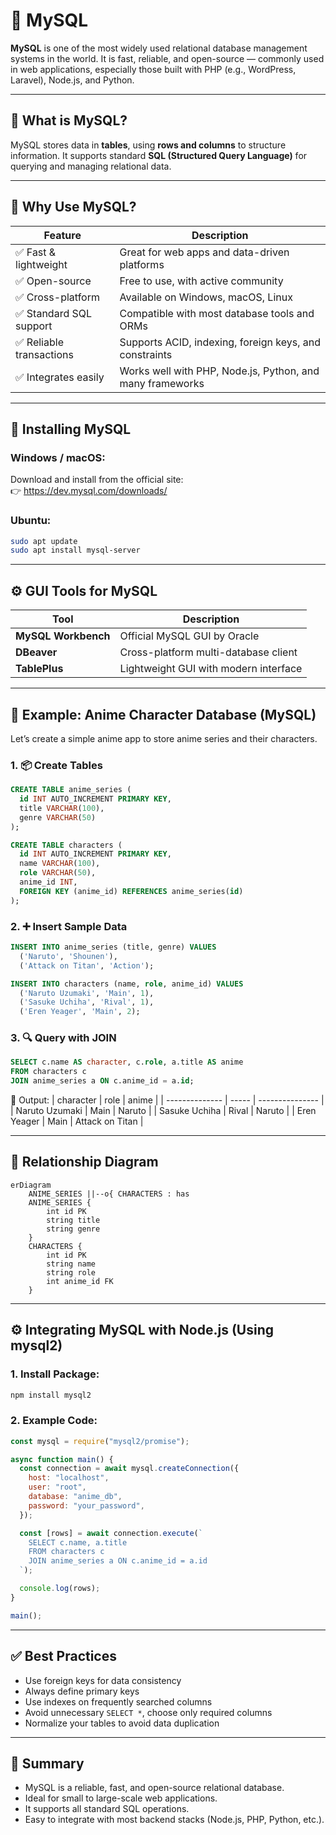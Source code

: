 # 🐬 MySQL

**MySQL** is one of the most widely used relational database management systems in the world. It is fast, reliable, and open-source — commonly used in web applications, especially those built with PHP (e.g., WordPress, Laravel), Node.js, and Python.

---

## 📖 What is MySQL?

MySQL stores data in **tables**, using **rows and columns** to structure information. It supports standard **SQL (Structured Query Language)** for querying and managing relational data.

---

## 📌 Why Use MySQL?

| Feature                  | Description                                               |
| ------------------------ | --------------------------------------------------------- |
| ✅ Fast & lightweight    | Great for web apps and data-driven platforms              |
| ✅ Open-source           | Free to use, with active community                        |
| ✅ Cross-platform        | Available on Windows, macOS, Linux                        |
| ✅ Standard SQL support  | Compatible with most database tools and ORMs              |
| ✅ Reliable transactions | Supports ACID, indexing, foreign keys, and constraints    |
| ✅ Integrates easily     | Works well with PHP, Node.js, Python, and many frameworks |

---

## 🔧 Installing MySQL

### Windows / macOS:

Download and install from the official site:  
👉 https://dev.mysql.com/downloads/

### Ubuntu:

```bash
sudo apt update
sudo apt install mysql-server
```

---

## ⚙️ GUI Tools for MySQL

| Tool                | Description                           |
| ------------------- | ------------------------------------- |
| **MySQL Workbench** | Official MySQL GUI by Oracle          |
| **DBeaver**         | Cross-platform multi-database client  |
| **TablePlus**       | Lightweight GUI with modern interface |

---

## 🧪 Example: Anime Character Database (MySQL)

Let’s create a simple anime app to store anime series and their characters.

### 1. 📦 Create Tables

```sql
CREATE TABLE anime_series (
  id INT AUTO_INCREMENT PRIMARY KEY,
  title VARCHAR(100),
  genre VARCHAR(50)
);

CREATE TABLE characters (
  id INT AUTO_INCREMENT PRIMARY KEY,
  name VARCHAR(100),
  role VARCHAR(50),
  anime_id INT,
  FOREIGN KEY (anime_id) REFERENCES anime_series(id)
);
```

### 2. ➕ Insert Sample Data

```sql
INSERT INTO anime_series (title, genre) VALUES
  ('Naruto', 'Shounen'),
  ('Attack on Titan', 'Action');

INSERT INTO characters (name, role, anime_id) VALUES
  ('Naruto Uzumaki', 'Main', 1),
  ('Sasuke Uchiha', 'Rival', 1),
  ('Eren Yeager', 'Main', 2);
```

### 3. 🔍 Query with JOIN

```sql
SELECT c.name AS character, c.role, a.title AS anime
FROM characters c
JOIN anime_series a ON c.anime_id = a.id;
```

📌 Output:
| character | role | anime |
| -------------- | ----- | --------------- |
| Naruto Uzumaki | Main | Naruto |
| Sasuke Uchiha | Rival | Naruto |
| Eren Yeager | Main | Attack on Titan |

---

## 🧩 Relationship Diagram

```mermaid
erDiagram
    ANIME_SERIES ||--o{ CHARACTERS : has
    ANIME_SERIES {
        int id PK
        string title
        string genre
    }
    CHARACTERS {
        int id PK
        string name
        string role
        int anime_id FK
    }
```

---

## ⚙️ Integrating MySQL with Node.js (Using mysql2)

### 1. Install Package:

```bash
npm install mysql2
```

### 2. Example Code:

```js
const mysql = require("mysql2/promise");

async function main() {
  const connection = await mysql.createConnection({
    host: "localhost",
    user: "root",
    database: "anime_db",
    password: "your_password",
  });

  const [rows] = await connection.execute(`
    SELECT c.name, a.title
    FROM characters c
    JOIN anime_series a ON c.anime_id = a.id
  `);

  console.log(rows);
}

main();
```

---

## ✅ Best Practices

- Use foreign keys for data consistency
- Always define primary keys
- Use indexes on frequently searched columns
- Avoid unnecessary `SELECT *`, choose only required columns
- Normalize your tables to avoid data duplication

---

## 🧠 Summary

- MySQL is a reliable, fast, and open-source relational database.
- Ideal for small to large-scale web applications.
- It supports all standard SQL operations.
- Easy to integrate with most backend stacks (Node.js, PHP, Python, etc.).
